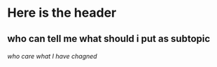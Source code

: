 # Here is the header
## who can tell me what should i put as subtopic
###### who care what I have chagned

